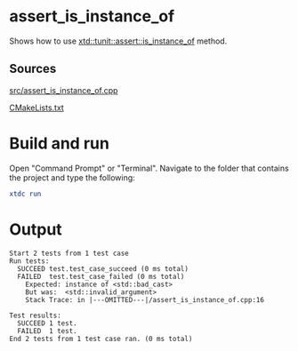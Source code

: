 # assert_is_instance_of

Shows how to use [xtd::tunit::assert::is_instance_of](https://gammasoft71.github.io/xtd/reference_guides/latest/classxtd_1_1tunit_1_1assert.html#a674b044e8ffeb4b07f76bf2f24fd70f0) method.

## Sources

[src/assert_is_instance_of.cpp](src/assert_is_instance_of.cpp)

[CMakeLists.txt](CMakeLists.txt)

# Build and run

Open "Command Prompt" or "Terminal". Navigate to the folder that contains the project and type the following:

```cmake
xtdc run
```

# Output

```
Start 2 tests from 1 test case
Run tests:
  SUCCEED test.test_case_succeed (0 ms total)
  FAILED  test.test_case_failed (0 ms total)
    Expected: instance of <std::bad_cast>
    But was:  <std::invalid_argument>
    Stack Trace: in |---OMITTED---|/assert_is_instance_of.cpp:16

Test results:
  SUCCEED 1 test.
  FAILED  1 test.
End 2 tests from 1 test case ran. (0 ms total)
```

